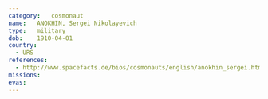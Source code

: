 ```yaml
---
category:	cosmonaut
name:	ANOKHIN, Sergei Nikolayevich
type:	military
dob:	1910-04-01
country:
  - URS
references:
  - http://www.spacefacts.de/bios/cosmonauts/english/anokhin_sergei.htm
missions:
evas:
---
```

